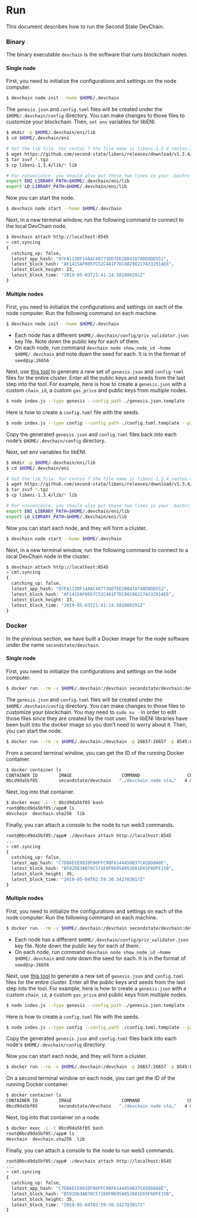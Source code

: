 # Run

This document describes how to run the Second State DevChain.

### Binary

The binary executable `devchain` is the software that runs blockchain nodes.

#### Single node

First, you need to initialize the configurations and settings on the node computer.

```bash
$ devchain node init --home $HOME/.devchain
```

The `genesis.json` and `config.toml` files will be created under the `$HOME/.devchain/config` directory. You can make changes to those files to customize your blockchain. Then, `set env` variables for libENI.

```bash
$ mkdir -p $HOME/.devchain/eni/lib
$ cd $HOME/.devchain/eni

# Get the lib file. For centos 7 the file name is libeni-1.3.4_centos-7.tgz
$ wget https://github.com/second-state/libeni/releases/download/v1.3.4/libeni-1.3.4_ubuntu-16.04.tgz
$ tar zxvf *.tgz
$ cp libeni-1.3.4/lib/* lib

# For convenience, you should also put these two lines in your .bashrc or .zshrc
export ENI_LIBRARY_PATH=$HOME/.devchain/eni/lib
export LD_LIBRARY_PATH=$HOME/.devchain/eni/lib
```

Now you can start the node.

```bash
$ devchain node start --home $HOME/.devchain
```

Next, in a new terminal window, run the following command to connect to the local DevChain node.

```bash
$ devchain attach http://localhost:8545
> cmt.syncing
{
  catching_up: false,
  latest_app_hash: "07FA113DF14AAC49773DD7EE2B8418740D9DD552",
  latest_block_hash: "AF1415AF0057C52C4A1F7DC80298217A33291AEE",
  latest_block_height: 23,
  latest_block_time: "2019-05-03T21:41:14.581000291Z"
}
```

#### Multiple nodes

First, you need to initialize the configurations and settings on each of the node computer. Run the following command on each machine.

```bash
$ devchain node init --home $HOME/.devchain
```

* Each node has a different `$HOME/.devchain/config/priv_validator.json` key file. Note down the public key for each of them.
* On each node, run command `devchain node show_node_id –home $HOME/.devchain` and note down the seed for each. It is in the format of `seed@ip:26656`

Next, use [this tool](https://github.com/second-state/devchain-config) to generate a new set of `genesis.json` and `config.toml` files for the entire cluster. Enter all the public keys and seeds from the last step into the tool. For example, here is how to create a `genesis.json` with a custom `chain_id`, a custom `gas_price` and public keys from multiple nodes.

```bash
$ node index.js --type genesis --config_path ./genesis.json.template --chain_id test --params.gas_price 0 --validators.1.pub_key test1 --validators.1.power 101 --validators.2.pub_key test2 --validators.1.power 102
```

Here is how to create a `config.toml` file with the seeds.

```bash
$ node index.js --type config --config_path ./config.toml.template --p2p.seeds seed1@ip1:26656,seed2@ip2:26656
```

Copy the generated `genesis.json` and `config.toml` files back into each node’s `$HOME/.devchain/config` directory.

Next, set env variables for libENI.

```bash
$ mkdir -p $HOME/.devchain/eni/lib
$ cd $HOME/.devchain/eni

# Get the lib file. For centos 7 the file name is libeni-1.3.4_centos-7.tgz
$ wget https://github.com/second-state/libeni/releases/download/v1.3.4/libeni-1.3.4_ubuntu-16.04.tgz
$ tar zxvf *.tgz
$ cp libeni-1.3.4/lib/* lib

# For convenience, you should also put these two lines in your .bashrc or .zshrc
export ENI_LIBRARY_PATH=$HOME/.devchain/eni/lib
export LD_LIBRARY_PATH=$HOME/.devchain/eni/lib
```

Now you can start each node, and they will form a cluster.

```bash
$ devchain node start --home $HOME/.devchain
```

Next, in a new terminal window, run the following command to connect to a local DevChain node in the cluster.

```bash
$ devchain attach http://localhost:8545
> cmt.syncing
{
  catching_up: false,
  latest_app_hash: "07FA113DF14AAC49773DD7EE2B8418740D9DD552",
  latest_block_hash: "AF1415AF0057C52C4A1F7DC80298217A33291AEE",
  latest_block_height: 23,
  latest_block_time: "2019-05-03T21:41:14.581000291Z"
}
```

### Docker

In the previous section, we have built a Docker image for the node software under the name `secondstate/devchain`.

#### Single node

First, you need to initialize the configurations and settings on the node computer.

```bash
$ docker run --rm -v $HOME/.devchain:/devchain secondstate/devchain:develop node init --home /devchain
```

The `genesis.json` and `config.toml` files will be created under the `$HOME/.devchain/config` directory. You can make changes to those files to customize your blockchain. You may need to `sudo su -` in order to edit those files since they are created by the root user. The libENI libraries have been built into the docker image so you don’t need to worry about it. Then, you can start the node.

```bash
$ docker run --rm -v $HOME/.devchain:/devchain -p 26657:26657 -p 8545:8545 secondstate/devchain:develop node start --home /devchain
```

From a second terminal window, you can get the ID of the running Docker container.

```bash
$ docker container ls
CONTAINER ID        IMAGE                   COMMAND                  CREATED             STATUS              PORTS                                                         NAMES
0bcd9da5bf05        secondstate/devchain   "./devchain node sta…"   4 minutes ago       Up 4 minutes        0.0.0.0:8545->8545/tcp, 0.0.0.0:26657->26657/tcp, 26656/tcp   pedantic_mendeleev
```

Next, log into that container.

```bash
$ docker exec -i -t 0bcd9da5bf05 bash
root@0bcd9da5bf05:/app# ls
devchain  devchain.sha256  lib
```

Finally, you can attach a console to the node to run web3 commands.

```bash
root@0bcd9da5bf05:/app# ./devchain attach http://localhost:8545
...
> cmt.syncing
{
  catching_up: false,
  latest_app_hash: "C7D8AECE081DF06FFC9BF6144A50B37CA5DD8A8E",
  latest_block_hash: "B592D63AB78C571E0FB695A052681E65F6DFE15B",
  latest_block_height: 35,
  latest_block_time: "2019-05-04T02:59:30.542783017Z"
}
```

#### Multiple nodes

First, you need to initialize the configurations and settings on each of the node computer. Run the following command on each machine.

```bash
$ docker run --rm -v $HOME/.devchain:/devchain secondstate/devchain:develop node init --home /devchain
```

* Each node has a different `$HOME/.devchain/config/priv_validator.json` key file. Note down the public key for each of them.
* On each node, run command `devchain node show_node_id –home $HOME/.devchain` and note down the seed for each. It is in the format of `seed@ip:26656`

Next, use [this tool](https://github.com/second-state/devchain-config) to generate a new set of `genesis.json` and `config.toml` files for the entire cluster. Enter all the public keys and seeds from the last step into the tool. For example, here is how to create a `genesis.json` with a custom `chain_id`, a custom `gas_price` and public keys from multiple nodes.

```bash
$ node index.js --type genesis --config_path ./genesis.json.template --chain_id test --params.gas_price 0 --validators.1.pub_key test1 --validators.1.power 101 --validators.2.pub_key test2 --validators.1.power 102
```

Here is how to create a `config.toml` file with the seeds.

```bash
$ node index.js --type config --config_path ./config.toml.template --p2p.seeds seed1@ip1:26656,seed2@ip2:26656
```

Copy the generated `genesis.json` and `config.toml` files back into each node's `$HOME/.devchain/config` directory.

Now you can start each node, and they will form a cluster.

```bash
$ docker run --rm -v $HOME/.devchain:/devchain -p 26657:26657 -p 8545:8545 secondstate/devchain:develop node start --home /devchain
```

On a second terminal window on each node, you can get the ID of the running Docker container.

```bash
$ docker container ls
CONTAINER ID        IMAGE                   COMMAND                  CREATED             STATUS              PORTS                                                         NAMES
0bcd9da5bf05        secondstate/devchain   "./devchain node sta…"   4 minutes ago       Up 4 minutes        0.0.0.0:8545->8545/tcp, 0.0.0.0:26657->26657/tcp, 26656/tcp   pedantic_mendeleev
```

Next, log into that container on a node.

```bash
$ docker exec -i -t 0bcd9da5bf05 bash
root@0bcd9da5bf05:/app# ls
devchain  devchain.sha256  lib
```

Finally, you can attach a console to the node to run web3 commands.

```bash
root@0bcd9da5bf05:/app# ./devchain attach http://localhost:8545
...
> cmt.syncing
{
  catching_up: false,
  latest_app_hash: "C7D8AECE081DF06FFC9BF6144A50B37CA5DD8A8E",
  latest_block_hash: "B592D63AB78C571E0FB695A052681E65F6DFE15B",
  latest_block_height: 35,
  latest_block_time: "2019-05-04T02:59:30.542783017Z"
}
```



